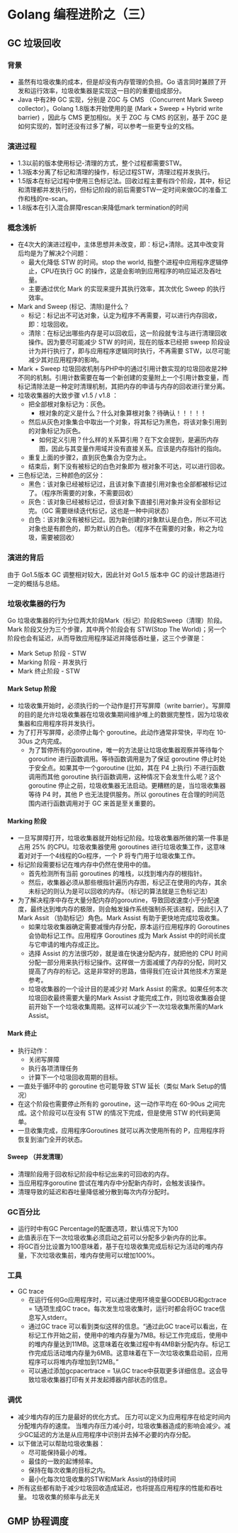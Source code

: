 # Golang 编程进阶之（三）

## GC 垃圾回收

### 背景

* 虽然有垃圾收集的成本，但是却没有内存管理的负担。Go 语言同时兼顾了开发和运行效率，垃圾收集器是实现这一目的的重要组成部分。
* Java 中有2种 GC 实现，分别是 ZGC 与 CMS （Concurrent Mark Sweep collector）。Golang 1.8版本开始使用的是 (Mark + Sweep + Hybrid write barrier) ，因此与 CMS 更加相似。关于 ZGC 与 CMS 的区别，基于 ZGC 是如何实现的，暂时还没有过多了解，可以参考一些更专业的文档。

### 演进过程

* 1.3以前的版本使用标记-清理的方式，整个过程都需要STW。
* 1.3版本分离了标记和清理的操作，标记过程STW，清理过程并发执行。
* 1.5版本在标记过程中使用三色标记法。回收过程主要有四个阶段，其中，标记和清理都并发执行的，但标记阶段的前后需要STW一定时间来做GC的准备工作和栈的re-scan。
* 1.8版本在引入混合屏障rescan来降低mark termination的时间

### 概念浅析

* 在4次大的演进过程中，主体思想并未改变，即：标记+清除。这其中改变背后均是为了解决2个问题：
  * 最大化降低 STW 的时间。stop the world, 指整个进程中应用程序逻辑停止，CPU在执行 GC 的操作，这是会影响到应用程序的响应延迟及吞吐量。
  * 主要通过优化 Mark 的实现来提升其执行效率，其次优化 Sweep 的执行效率。
* Mark and Sweep (标记、清除)是什么？
  * 标记：标记出不可达对象，认定为程序不再需要，可以进行内存回收，即：垃圾回收。
  * 清除：在标记出哪些内存是可以回收后，这一阶段就专注与进行清理回收操作。因为要尽可能减少 STW 的时间，现在的版本已经把 sweep 阶段设计为并行执行了，即与应用程序逻辑同时执行，不再需要 STW，以尽可能减少其对应用程序的影响。
* Mark + Sweep 垃圾回收机制与PHP中的通过引用计数实现的垃圾回收是2种不同的机制。引用计数需要在每一个新创建的变量附上一个引用计数变量，而标记清除法是一种定时清理机制，其把内存的申请与内存的回收进行里分离。
* 垃圾收集器的大致步骤 v1.5 / v1.8 ：
  * 把全部根对象标记为：灰色。
    * 根对象的定义是什么？什么对象算根对象？待确认！！！！！
  * 然后从灰色对象集合中取出一个对象，将其标记为黑色，将该对象引用到的对象标记为灰色。
    * 如何定义引用？什么样的关系算引用？在下文会提到，是遍历内存图，因此与其变量作用域并没有直接关系。应该是内存指针的指向。
  * 重复上面的步骤2，直到灰色集合为空为止。
  * 结束后，剩下没有被标记的白色对象即为 根对象不可达，可以进行回收。
* 三色标记法，三种颜色的区分：
  * 黑色：该对象已经被标记过，且该对象下直接引用对象也全部都被标记过了。（程序所需要的对象，不需要回收）
  * 灰色：该对象已经被标记过，但该对象下直接引用对象并没有全部标记完。（GC 需要继续迭代标记，这也是一种中间状态）
  * 白色：该对象没有被标记过。因为新创建的对象默认是白色，所以不可达对象也是有颜色的，即为默认的白色。（程序不在需要的对象，称之为垃圾，需要被回收）

### 演进的背后

由于 Go1.5版本 GC 调整相对较大，因此针对 Go1.5 版本中 GC 的设计思路进行一定的概括与总结。



### 垃圾收集器的行为

Go 垃圾收集器的行为分位两大阶段Mark（标记）阶段和Sweep（清理）阶段。Mark 阶段又分为三个步骤，其中两个阶段会有 STW(Stop The World)；另一个阶段也会有延迟，从而导致应用程序延迟并降低吞吐量，这三个步骤是：

* Mark Setup 阶段 - STW
* Marking 阶段 - 并发执行
* Mark 终止阶段 - STW
  
#### Mark Setup 阶段

* 垃圾收集开始时，必须执行的一个动作是打开写屏障（write barrier）。写屏障的目的是允许垃圾收集器在垃圾收集期间维护堆上的数据完整性，因为垃圾收集器和应用程序将并发执行。
* 为了打开写屏障，必须停止每个 goroutine。此动作通常非常快，平均在 10-30us 之内完成。
  * 为了暂停所有的goroutine，唯一的方法是让垃圾收集器观察并等待每个 goroutine 进行函数调用。等待函数调用是为了保证 goroutine 停止时处于安全点。如果其中一个goroutine (比如，其在 P4 上执行) 不进行函数调用而其他 goroutine 执行函数调用，这种情况下会发生什么呢？这个 goroutine 停止之前，垃圾收集器无法启动。更糟糕的是，当垃圾收集器等待 P4 时，其他 P 也无法提供服务。所以 goroutines 在合理的时间范围内进行函数调用对于 GC 来首是至关重要的。

#### Marking 阶段

* 一旦写屏障打开，垃圾收集器就开始标记阶段。垃圾收集器所做的第一件事是占用 25% 的CPU。垃圾收集器使用 goroutines 进行垃圾收集工作，这意味着对对于一个4线程的Go程序，一个 P 将专门用于垃圾收集工作。
* 标记阶段需要标记在堆内存中仍然在使用中的值。
  * 首先检测所有当前 goroutines 的堆栈，以找到堆内存的根指针。
  * 然后，收集器必须从那些根指针遍历内存图，标记正在使用的内存，其余未标记的则认为是可以回收的内存。（标记的算法就是三色标记法）
* 为了解决程序中存在大量分配内存的goroutine，导致回收速度小于分配速度，最终达到堆内存的极限，则会触发操作系统强制杀死该进程，因此引入了 Mark Assit （协助标记）角色。Mark Assist 有助于更快地完成垃圾收集。
  * 如果垃圾收集器确定需要减慢内存分配，原本运行应用程序的 Goroutines 会协助标记工作。应用程序 Goroutines 成为 Mark Assist 中的时间长度与它申请的堆内存成正比。
  * 选择 Assist 的方法很巧妙，就是谁在快速分配内存，就把他的 CPU 时间分配一部分用来执行标记操作。这样做一方面减缓了内存的分配，同时又提高了内存的标记。这是非常好的思路，值得我们在设计其他技术方案是参考。
  * 垃圾收集器的一个设计目的是减少对 Mark Assist 的需求。如果任何本次垃圾回收最终需要大量的Mark Assist 才能完成工作，则垃圾收集器会提前开始下一个垃圾收集周期。这样可以减少下一次垃圾收集所需的Mark Assist。

#### Mark 终止

* 执行动作：
  * 关闭写屏障
  * 执行各项清理任务
  * 计算下一个垃圾回收周期的目标。
* 一直处于循环中的 goroutine 也可能导致 STW 延长（类似 Mark Setup的情况）
* 在这个阶段也需要停止所有的 goroutine，这一动作平均在 60-90us 之间完成。这个阶段可以在没有 STW 的情况下完成，但是使用 STW 的代码更简单。
* 一旦收集完成，应用程序Goroutines 就可以再次使用所有的 P，应用程序将恢复到油门全开的状态。

#### Sweep （并发清理）

* 清理阶段用于回收标记阶段中标记出来的可回收的内存。
* 当应用程序goroutine 尝试在堆内存中分配新内存时，会触发该操作。
* 清理导致的延迟和吞吐量降低被分散到每次内存分配时。

### GC百分比

* 运行时中有GC Percentage的配置选项，默认情况下为100
* 此值表示在下一次垃圾收集必须启动之前可以分配多少新内存的比率。
* 将GC百分比设置为100意味着，基于在垃圾收集完成后标记为活动的堆内存量，下次垃圾收集前，堆内存使用可以增加100%。

### 工具

* GC trace
  * 在运行任何Go应用程序时，可以通过使用环境变量GODEBUG和gctrace = 1选项生成GC trace。每次发生垃圾收集时，运行时都会将GC trace信息写入stderr。
  * 通过GC trace 可以看到类似这样的信息。“通过此GC trace可以看出，在标记工作开始之前，使用中的堆内存量为7MB。标记工作完成后，使用中的堆内存量达到11MB。这意味着在收集过程中有4MB新分配内存。标记工作完成后活动堆内存量为6MB。这意味着在下一次垃圾收集启动前，应用程序可以将堆内存增加到12MB。”
  * 可以通过添加gcpacertrace = 1从GC trace中获取更多详细信息。这会导致垃圾收集器打印有关并发起搏器内部状态的信息。

### 调优

* 减少堆内存的压力是最好的优化方式。 压力可以定义为应用程序在给定时间内分配堆内存的速度。 当堆内存压力减小时，垃圾收集器造成的影响会减少。减少GC延迟的方法是从应用程序中识别并去掉不必要的内存分配。
* 以下做法可以帮助垃圾收集器：
  * 尽可能保持最小的堆。
  * 最佳的一致的起博频率。
  * 保持在每次收集的目标之内。
  * 最小化每次垃圾收集的STW和Mark Assist的持续时间
* 所有这些都有助于减少垃圾回收造成延迟，也将提高应用程序的性能和吞吐量。 垃圾收集的频率与此无关

## GMP 协程调度